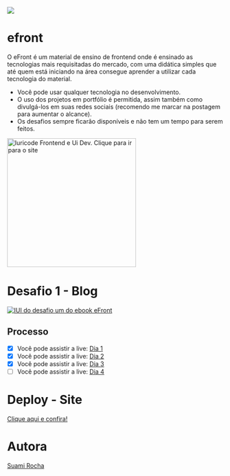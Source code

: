 ![](https://cdn.discordapp.com/attachments/1102358848750231604/1175979737898819615/image.png?ex=656d337a&is=655abe7a&hm=4ca3b81e5d8917d563478ed988559e2ccf60642a1e119c80e7752e598b0f5c20&)
# efront
O eFront é um material de ensino de frontend onde é ensinado as tecnologias mais requisitadas do mercado, com uma didática simples que até quem está iniciando na área consegue aprender a utilizar cada tecnologia do material.

- Você pode usar qualquer tecnologia no desenvolvimento.
- O uso dos projetos em portfólio é permitida, assim também como divulgá-los em suas redes sociais (recomendo me marcar na postagem para aumentar o alcance).
- Os desafios sempre ficarão disponíveis e não tem um tempo para serem feitos.

<a href="https://iuricode.com/efront/">
  <img src="https://cdn.discordapp.com/attachments/1102358848750231604/1175981959336448153/ClickIuricode.png?ex=656d358b&is=655ac08b&hm=b84c7562f402432b3ab99337e07f7fe5baaff73eb9b9e87683ffeda6fe70af8b" alt="Iuricode Frontend e Ui Dev. Clique para ir para o site" width="300px" />
</a>

# Desafio 1 - Blog

<a href="https://iuricode.com/efront/">
  <img src="https://cdn.discordapp.com/attachments/1150491571226169394/1175986142978510948/image.png?ex=656d3971&is=655ac471&hm=1ade1566b50b1a0ad08e4af88e9b1676ed23f68d853d04098c43125cc662b3b9&" alt="IUI do desafio um do ebook eFront"/>
</a>

## Processo
- [x]  Você pode assistir a live: [Dia 1](https://www.twitch.tv/videos/1980031377)
- [x]  Você pode assistir a live: [Dia 2](https://www.twitch.tv/videos/1980944416)
- [x]  Você pode assistir a live: [Dia 3](https://www.twitch.tv/videos/1980944416)
- [ ]  Você pode assistir a live: [Dia 4]()

# Deploy - Site
[Clique aqui e confira!](efront-desafio1.vercel.app)


# Autora

[Suami Rocha](bento.me/suamirochadev)
